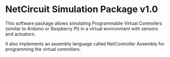 # NetCircuit Simulation Package v1.0

This software package allows simulating Programmable Virtual Controllers (similar to Arduino or Raspberry PI) in a virtual environment with sensors and actuators.

It also implements an assembly language called NetController Assembly for programming the virtual controllers.
